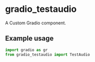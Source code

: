 
# gradio_testaudio
A Custom Gradio component.

## Example usage

```python
import gradio as gr
from gradio_testaudio import TestAudio
```
